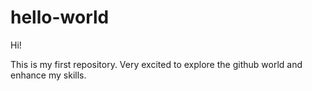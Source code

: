 # hello-world

Hi!

This is my first repository. Very excited to explore the github world and enhance my skills.
